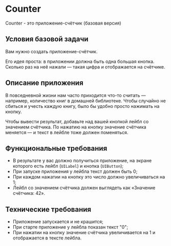 # Counter
Counter - это приложение-счётчик (базовая версия)

## **Условия базовой задачи**
Вам нужно создать приложение-счётчик. 

Его идея проста: в приложении должна быть одна большая кнопка. Сколько раз на неё нажали — такая цифра и отображается на счётчике.

## **Описание приложения**

В повседневной жизни нам часто приходится что-то считать — например, количество книг в домашней библиотеке. Чтобы случайно не сбиться и учесть каждую книгу, было бы удобно просто нажимать на кнопку.

Чтобы вывести результат, добавьте над вашей кнопкой лейбл со значением счётчика. По нажатию на кнопку значение счётчика меняется — и текст в лейбле тоже должен поменяться.

## **Функциональные требования**

- В результате у вас должно получиться приложение, на экране которого есть лейбл (`UILabel`) и кнопка (`UIButton`);
- При запуске приложения у лейбла текст должен быть 0; 
- При каждом нажатии на кнопку это число должно увеличиваться на 1; 
- Лейбл со значением счётчика должен выглядеть как «Значение счётчика: 42».


## **Технические требования**

- Приложение запускается и не крашится;
- При старте приложение у лейбла показан текст "0";
- При нажатии на кнопку значение счётчика увеличивается на 1 и отображается в тексте лейбла.


